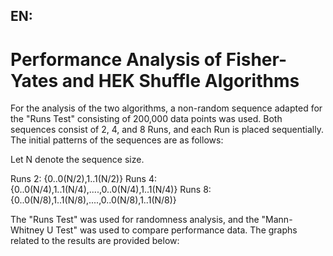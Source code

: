 ## EN:

# Performance Analysis of Fisher-Yates and HEK Shuffle Algorithms

For the analysis of the two algorithms, a non-random sequence adapted for the "Runs Test" consisting of 200,000 data points was used. Both sequences consist of 2, 4, and 8 Runs, and each Run is placed sequentially. The initial patterns of the sequences are as follows:

Let N denote the sequence size.

  Runs 2: {0..0(N/2),1..1(N/2)}
  Runs 4: {0..0(N/4),1..1(N/4),....,0..0(N/4),1..1(N/4)}
  Runs 8: {0..0(N/8),1..1(N/8),....,0..0(N/8),1..1(N/8)}

The "Runs Test" was used for randomness analysis, and the "Mann-Whitney U Test" was used to compare performance data. The graphs related to the results are provided below:

